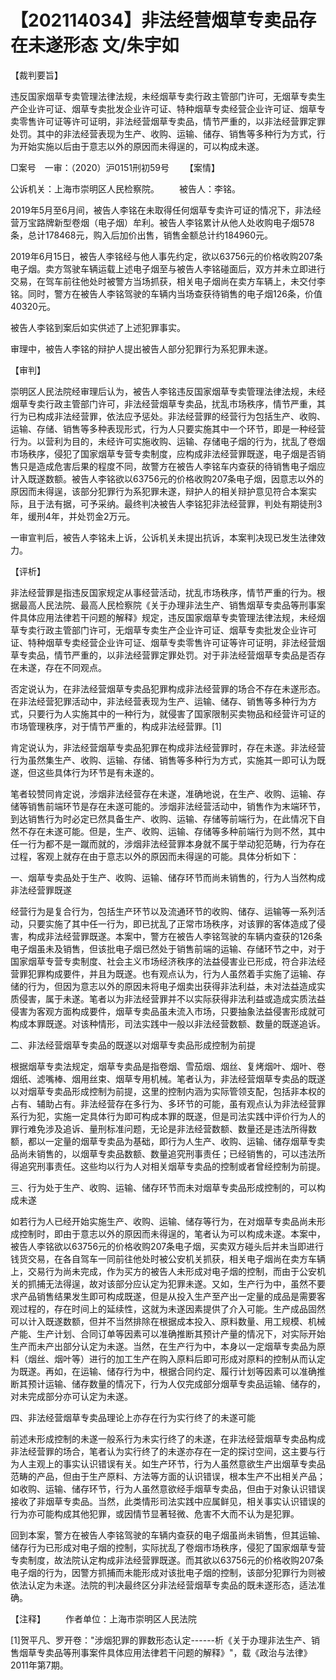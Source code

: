 # 【202114034】非法经营烟草专卖品存在未遂形态 文/朱宇如

【裁判要旨】

违反国家烟草专卖管理法律法规，未经烟草专卖行政主管部门许可，无烟草专卖生产企业许可证、烟草专卖批发企业许可证、特种烟草专卖经营企业许可证、烟草专卖零售许可证等许可证明，非法经营烟草专卖品，情节严重的，以非法经营罪定罪处罚。其中的非法经营表现为生产、收购、运输、储存、销售等多种行为方式，行为开始实施以后由于意志以外的原因而未得逞的，可以构成未遂。

□案号　一审：（2020）沪0151刑初59号 　　【案情】

公诉机关：上海市崇明区人民检察院。 　　被告人：李铭。

2019年5月至6月间，被告人李铭在未取得任何烟草专卖许可证的情况下，非法经营万宝路牌新型卷烟（电子烟）牟利。被告人李铭累计从他人处收购电子烟578条，总计178468元，购入后加价出售，销售金额总计约184960元。

2019年6月15日，被告人李铭经与他人事先约定，欲以63756元的价格收购207条电子烟。卖方驾驶车辆运载上述电子烟至与被告人李铭碰面后，双方并未立即进行交易，在驾车前往他处时被警方当场抓获，相关电子烟尚在卖方车辆上，未交付李铭。同时，警方在被告人李铭驾驶的车辆内当场查获待销售的电子烟126条，价值40320元。

被告人李铭到案后如实供述了上述犯罪事实。

审理中，被告人李铭的辩护人提出被告人部分犯罪行为系犯罪未遂。

【审判】

崇明区人民法院经审理后认为，被告人李铭违反国家烟草专卖管理法律法规，未经烟草专卖行政主管部门许可，非法经营烟草专卖品，扰乱市场秩序，情节严重，其行为已构成非法经营罪，依法应予惩处。非法经营罪的经营行为包括生产、收购、运输、存储、销售等多种表现形式，行为人只要实施其中一个环节，即是一种经营行为。以营利为目的，未经许可实施收购、运输、存储电子烟的行为，扰乱了卷烟市场秩序，侵犯了国家烟草专营专卖制度，应构成非法经营罪既遂，电子烟是否销售只是造成危害后果的程度不同，故警方在被告人李铭车内查获的待销售电子烟应计入既遂数额。被告人李铭欲以63756元的价格收购207条电子烟，因意志以外的原因而未得逞，该部分犯罪行为系犯罪未遂，辩护人的相关辩护意见符合本案实际，且于法有据，可予采纳。最终判决被告人李铭犯非法经营罪，判处有期徒刑3年，缓刑4年，并处罚金2万元。

一审宣判后，被告人李铭未上诉，公诉机关未提出抗诉，本案判决现已发生法律效力。

【评析】

非法经营罪是指违反国家规定从事经营活动，扰乱市场秩序，情节严重的行为。根据最高人民法院、最高人民检察院《关于办理非法生产、销售烟草专卖品等刑事案件具体应用法律若干问题的解释》规定，违反国家烟草专卖管理法律法规，未经烟草专卖行政主管部门许可，无烟草专卖生产企业许可证、烟草专卖批发企业许可证、特种烟草专卖经营企业许可证、烟草专卖零售许可证等许可证明，非法经营烟草专卖品，情节严重的，以非法经营罪定罪处罚。对于非法经营烟草专卖品是否存在未遂，存在不同观点。

否定说认为，在非法经营烟草专卖品犯罪构成非法经营罪的场合不存在未遂形态。在非法经营犯罪活动中，非法经营表现为生产、运输、储存、销售等多种行为方式，只要行为人实施其中的一种行为，就侵害了国家限制买卖物品和经营许可证的市场管理秩序，对于情节严重的，构成非法经营罪。\[1\]

肯定说认为，非法经营烟草专卖品犯罪在构成非法经营罪时，存在未遂。非法经营行为虽然集生产、收购、运输、存储、销售等多种行为方式，实施其一即可认为既遂，但这些具体行为环节是有未遂的。

笔者较赞同肯定说，涉烟非法经营存在未遂，准确地说，在生产、收购、运输、存储等销售前端环节是存在未遂可能的。涉烟非法经营活动中，销售作为末端环节，到达销售行为时必定已然具备生产、收购、运输、存储等前端行为，在此情况下自然不存在未遂可能。但是，生产、收购、运输、存储等多种前端行为则不然，其中任一行为都不是一蹴而就的，涉烟非法经营罪本身就不属于举动犯范畴，行为存在过程，客观上就存在由于意志以外的原因而未得逞的可能。具体分析如下：

一、烟草专卖品处于生产、收购、运输、储存环节而尚未销售的，行为人当然构成非法经营罪既遂

经营行为是复合行为，包括生产环节以及流通环节的收购、储存、运输等一系列活动，只要实施了其中任一行为，即已扰乱了正常市场秩序，对该罪的客体造成了侵害，构成非法经营罪既遂。本案中，警方在被告人李铭驾驶的车辆内查获的126条电子烟虽未及销售，但该批电子烟已然处于销售前端的运输、存储环节之中，对于国家烟草专营专卖制度、社会主义市场经济秩序的法益侵害业已形成，符合非法经营罪犯罪构成要件，并且为既遂。也有观点认为，行为人虽然着手实施了运输、存储的行为，但因为意志以外的原因未将电子烟卖出获得非法利益，未对法益造成实质侵害，属于未遂。笔者以为非法经营罪并不以实际获得非法利益或造成实质法益侵害为客观方面构成要件，烟草专卖品虽未流入市场，只要抽象法益侵害形成就可构成本罪既遂。对该种情形，司法实践中一般以非法经营数额、数量的既遂追诉。

二、非法经营烟草专卖品的既遂以对烟草专卖品形成控制为前提

根据烟草专卖法规定，烟草专卖品是指卷烟、雪茄烟、烟丝、复烤烟叶、烟叶、卷烟纸、滤嘴棒、烟用丝束、烟草专用机械。笔者认为，非法经营烟草专卖品的既遂以对烟草专卖品形成控制为前提，这里的控制内涵为实际管领支配，包括非本权的占有、辅助占有。非法经营存在多行为、多环节的可能，虽有观点认为非法经营罪系行为犯，实施一定具体行为即可构成本罪的既遂，但是司法实践中评价行为人的罪行难免涉及追诉、量刑标准问题，无论是非法经营数额、数量还是违法所得数额，都以一定量的烟草专卖品为基础，即行为人生产、收购、运输、储存烟草专卖品尚未销售的，以烟草专卖品数额、数量追究刑事责任；已经销售的，可以违法所得追究刑事责任。这些均以行为人对相关烟草专卖品的控制或者曾经控制为前提。

三、行为处于生产、收购、运输、储存环节而未对烟草专卖品形成控制的，可以构成未遂

如若行为人已经开始实施生产、收购、运输、储存等行为，在对烟草专卖品尚未形成控制时，即由于意志以外的原因而未得逞的，笔者认为可以构成未遂。本案中，被告人李铭欲以63756元的价格收购207条电子烟，买卖双方碰头后并未当即进行钱货交易，在各自驾车一同前往他处时被公安机关抓获，相关电子烟尚在卖方车辆上，交易行为尚未完成，作为买方的被告人未形成对电子烟的控制，而由于公安机关的抓捕无法得逞，故对该部分应认定为犯罪未遂。又如，生产行为中，虽然不要求产品销售结果发生即可构成既遂，但是从投入生产至产出一定量的成品是需要客观过程的，存在时间上的延续性，这就为未遂因素提供了介入可能。生产成品固然可以计入既遂数额，但并不当然排除在根据成本投入、原料数量、用工规模、机械产能、生产计划、合同订单等因素可以准确推断其预计产量的情况下，对实际开始生产而未产出部分认定为未遂。当然，在生产行为中，本身以一定烟草专卖品为原料（烟丝、烟叶等）进行的加工生产在购入原料后即可形成对原料的控制从而认定为既遂。再如，在运输、储存行为中，根据合同约定、履行计划等因素可以准确推断其预计运输、储存数量的情况下，行为人仅完成部分烟草专卖品运输、储存的，对未完成部分亦可认定为未遂。

四、非法经营烟草专卖品理论上亦存在行为实行终了的未遂可能

前述未形成控制的未遂一般系行为未实行终了的未遂，在非法经营烟草专卖品构成非法经营罪的场合，笔者认为实行终了的未遂亦存在一定的探讨空间，这主要与行为人主观上的事实认识错误有关。如生产环节，行为人虽然意欲生产出烟草专卖品范畴的产品，但由于生产原料、方法等方面的认识错误，根本生产不出相关产品；如收购、运输、储存环节，行为人虽然意欲经手烟草专卖品，但由于对象认识错误接收了非烟草专卖品。当然，此类情形司法实践中应属鲜见，相关事实认识错误的行为亦可能构成其他犯罪，或因情节显著轻微、危害不大而不认为是犯罪。

回到本案，警方在被告人李铭驾驶的车辆内查获的电子烟虽尚未销售，但其运输、储存行为已形成对电子烟的控制，实际扰乱了卷烟市场秩序，侵犯了国家烟草专营专卖制度，故法院认定构成非法经营罪既遂。而其欲以63756元的价格收购207条电子烟的行为，因警方抓捕而未能形成对该批电子烟的控制，该部分犯罪行为则被依法认定为未遂。法院的判决最终区分非法经营烟草专卖品的既未遂形态，适法准确。

【注释】 　　作者单位：上海市崇明区人民法院

\[1\]贺平凡、罗开卷："涉烟犯罪的罪数形态认定------析《关于办理非法生产、销售烟草专卖品等刑事案件具体应用法律若干问题的解释》"，载《政治与法律》2011年第7期。